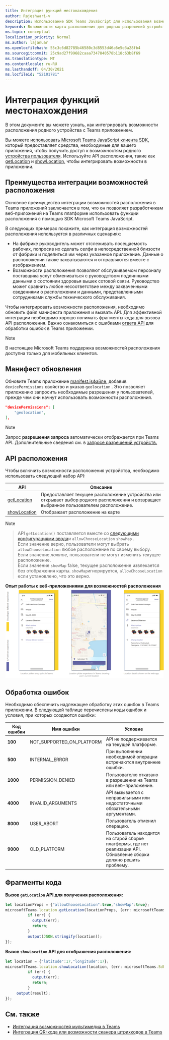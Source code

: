 ```yaml
---
title: Интеграция функций местонахождения
author: Rajeshwari-v
description: Использование SDK Teams JavaScript для использования возможностей расположения
keywords: Возможности карты расположения для родных разрешений устройств
ms.topic: conceptual
localization_priority: Normal
ms.author: lajanuar
ms.openlocfilehash: 55c3c6d82785b46580c3d8553d46a6e5e3a28fb4
ms.sourcegitcommit: 25c9ad27f99682caaa7347840578b118c63b8f69
ms.translationtype: MT
ms.contentlocale: ru-RU
ms.lasthandoff: 04/30/2021
ms.locfileid: "52101781"
---
```

# <a name="integrate-location-capabilities"></a>Интеграция функций местонахождения 

В этом документе вы можете узнать, как интегрировать возможности расположения родного устройства с Teams приложением.  

Вы можете [использовать Microsoft Teams JavaScript клиента SDK](/javascript/api/overview/msteams-client?view=msteams-client-js-latest&preserve-view=true), который предоставляет средства, необходимые для вашего приложения, чтобы получить доступ к возможностям родного [устройства пользователя](native-device-permissions.md). Используйте API расположения, такие как [getLocation](/javascript/api/@microsoft/teams-js/location?view=msteams-client-js-latest#getLocation_LocationProps___error__SdkError__location__Location_____void_&preserve-view=true) и [showLocation,](/javascript/api/@microsoft/teams-js/location?view=msteams-client-js-latest#showLocation_Location___error__SdkError__status__boolean_____void_&preserve-view=true) чтобы интегрировать возможности в приложении. 

## <a name="advantages-of-integrating-location-capabilities"></a>Преимущества интеграции возможностей расположения

Основное преимущество интеграции возможностей расположения в Teams приложений заключается в том, что он позволяет разработчикам веб-приложений на Teams платформе использовать функции расположения с помощью SDK Microsoft Teams JavaScript. 

В следующих примерах покажите, как интеграция возможностей расположения используется в различных сценариях:
* На фабрике руководитель может отслеживать посещаемость рабочих, попросив их сделать селфи в непосредственной близости от фабрики и поделиться им через указанное приложение. Данные о расположении также захватываются и отправляются вместе с изображением.
* Возможности расположения позволяют обслуживаемом персоналу поставщика услуг обмениваться с руководством подлинными данными о состоянии здоровья вышек сотовой связи. Руководство может сравнить любое несоответствие между захваченными сведениями о расположении и данными, представленными сотрудниками службы технического обслуживания.

Чтобы интегрировать возможности расположения, необходимо обновить файл манифеста приложения и вызвать API. Для эффективной интеграции необходимо хорошо [](#code-snippets) понимать фрагменты кода для вызова API расположения. Важно ознакомиться с ошибками [ответа API](#error-handling) для обработки ошибок в Teams приложении.

> [!NOTE] 
> В настоящее Microsoft Teams поддержка возможностей расположения доступна только для мобильных клиентов.

## <a name="update-manifest"></a>Манифест обновления

Обновите Teams приложение [manifest.jsфайле,](../../resources/schema/manifest-schema.md#devicepermissions) добавив `devicePermissions` свойство и указав `geolocation` . Это позволяет приложению запросить необходимые разрешения у пользователей, прежде чем они начнут использовать возможности расположения.

``` json
"devicePermissions": [
    "geolocation",
],
```

> [!NOTE]
> Запрос **разрешения запроса** автоматически отображается при Teams API. Дополнительные сведения см. в [запросе разрешений устройств.](native-device-permissions.md)

## <a name="location-apis"></a>API расположения

Чтобы включить возможности расположения устройства, необходимо использовать следующий набор API:

| API      | Описание   |
| --- | --- |
|[getLocation](/javascript/api/@microsoft/teams-js/location?view=msteams-client-js-latest#getLocation_LocationProps___error__SdkError__location__Location_____void_&preserve-view=true) | Предоставляет текущее расположение устройства или открывает выбор родного расположения и возвращает выбранное пользователем расположение. |
|[showLocation](/javascript/api/@microsoft/teams-js/location?view=msteams-client-js-latest#showLocation&preserve-view=true) | Отображает расположение на карте |

> [!NOTE]

> API `getLocation()` поставляется вместе со [следующими конфигурациями ввода](https://docs.microsoft.com/javascript/api/@microsoft/teams-js/locationprops?view=msteams-client-js-latest&preserve-view=true)и `allowChooseLocation` `showMap` . <br/> Если значение верно, пользователи могут выбрать `allowChooseLocation` любое расположение по своему выбору. <br/>  Если значение *ложное,* пользователи не могут изменить текущее расположение.<br/> Если значение `showMap` false, текущее расположение извлекается без отображения карты. `showMap`игнорируется, `allowChooseLocation` если установлено, что это *верно.*

**Опыт работы с веб-приложениями для возможностей расположения** 
 ![ Опыт работы веб-приложения для возможностей расположения](../../assets/images/tabs/location-capability.png)

## <a name="error-handling"></a>Обработка ошибок

Необходимо обеспечить надлежащее обработку этих ошибок в Teams приложении. В следующей таблице перечислены коды ошибок и условия, при которых создаются ошибки: 

|Код ошибки |  Имя ошибки     | Условие|
| --------- | --------------- | -------- |
| **100** | NOT_SUPPORTED_ON_PLATFORM | API не поддерживается на текущей платформе.|
| **500** | INTERNAL_ERROR | При выполнении необходимой операции встречаются внутренние ошибки.|
| **1000** | PERMISSION_DENIED |Пользователю отказано в разрешении на Teams или веб-приложение.|
| **4000** | INVALID_ARGUMENTS | API вызывается с неправильными или недостаточными обязательными аргументами.|
| **8000** | USER_ABORT |Пользователь отменил операцию.|
| **9000** | OLD_PLATFORM | Пользователь находится на старой сборке платформы, где нет реализации API. Обновление сборки должно решить проблему.|

## <a name="code-snippets"></a>Фрагменты кода

**Вызов `getLocation` API для получения расположения:**

```javascript
let locationProps = {"allowChooseLocation":true,"showMap":true};
microsoftTeams.location.getLocation(locationProps, (err: microsoftTeams.SdkError, location: microsoftTeams.location.Location) => {
          if (err) {
            output(err);
            return;
          }
          output(JSON.stringify(location));
});
```

**Вызов `showLocation` API для отображения расположения:**

```javascript
let location = {"latitude":17,"longitude":17};
microsoftTeams.location.showLocation(location, (err: microsoftTeams.SdkError, result: boolean) => {
          if (err) {
            output(err);
            return;
          }
     output(result);
});
```

## <a name="see-also"></a>См. также

* [Интеграция возможностей мультимедиа в Teams](mobile-camera-image-permissions.md)
* [Интеграция QR-кода или возможности сканера штрихкодов в Teams](qr-barcode-scanner-capability.md)
